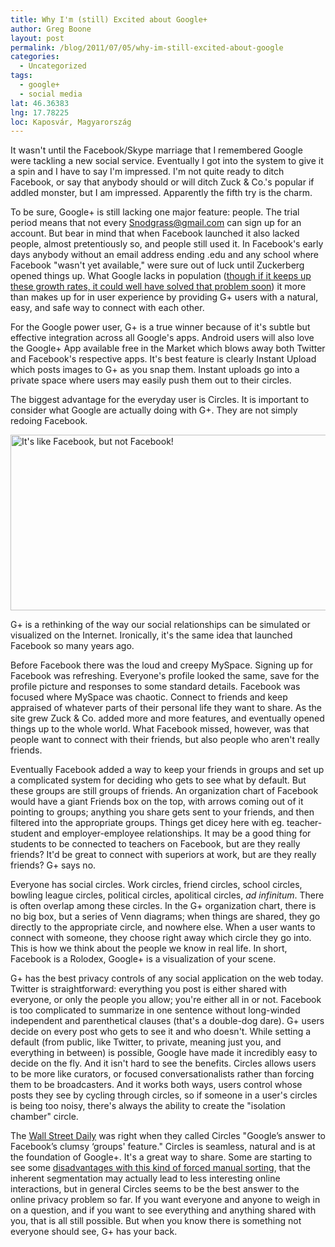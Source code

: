 ```yaml
---
title: Why I'm (still) Excited about Google+
author: Greg Boone
layout: post
permalink: /blog/2011/07/05/why-im-still-excited-about-google
categories:
  - Uncategorized
tags:
  - google+
  - social media
lat: 46.36383
lng: 17.78225
loc: Kaposvár, Magyarország
---
```

It wasn't until the Facebook/Skype marriage that I remembered Google were tackling a new social service. Eventually I got into the system to give it a spin and I have to say I'm impressed. I'm not quite ready to ditch Facebook, or say that anybody should or will ditch Zuck & Co.'s popular if addled monster, but I am impressed. Apparently the fifth try is the charm.

To be sure, Google+ is still lacking one major feature: people. The trial period means that not every Snodgrass@gmail.com can sign up for an account. But bear in mind that when Facebook launched it also lacked people, almost pretentiously so, and people still used it. In Facebook's early days anybody without an email address ending .edu and any school where Facebook "wasn't yet available," were sure out of luck until Zuckerberg opened things up. What Google lacks in population (<a title="Google+ Hits 10 Million Users" href="http://www.theatlanticwire.com/technology/2011/07/google-hits-10-million-users-should-facebook-freak-out/39854/" target="_blank">though if it keeps up these growth rates, it could well have solved that problem soon</a>) it more than makes up for in user experience by providing G+ users with a natural, easy, and safe way to connect with each other.

For the Google power user, G+ is a true winner because of it's subtle but effective integration across all Google's apps. Android users will also love the Google+ App available free in the Market which blows away both Twitter and Facebook's respective apps. It's best feature is clearly Instant Upload which posts images to G+ as you snap them. Instant uploads go into a private space where users may easily push them out to their circles.

The biggest advantage for the everyday user is Circles. It is important to consider what Google are actually doing with G+. They are not simply redoing Facebook.

[<img title="xkcd: Google+" src="http://imgs.xkcd.com/comics/googleplus.png" alt="It's like Facebook, but not Facebook!" width="535" height="281" />][1]

G+ is a rethinking of the way our social relationships can be simulated or visualized on the Internet. Ironically, it's the same idea that launched Facebook so many years ago.

Before Facebook there was the loud and creepy MySpace. Signing up for Facebook was refreshing. Everyone's profile looked the same, save for the profile picture and responses to some standard details. Facebook was focused where MySpace was chaotic. Connect to friends and keep appraised of whatever parts of their personal life they want to share. As the site grew Zuck & Co. added more and more features, and eventually opened things up to the whole world.
What Facebook missed, however, was that people want to connect with their friends, but also people who aren't really friends.

Eventually Facebook added a way to keep your friends in groups and set up a complicated system for deciding who gets to see what by default. But these groups are still groups of friends. An organization chart of Facebook would have a giant Friends box on the top, with arrows coming out of it pointing to groups; anything you share gets sent to your friends, and then filtered into the appropriate groups. Things get dicey here with eg. teacher-student and employer-employee relationships. It may be a good thing for students to be connected to teachers on Facebook, but are they really friends? It'd be great to connect with superiors at work, but are they really friends? G+ says no.

Everyone has social circles. Work circles, friend circles, school circles, bowling league circles, political circles, apolitical circles, *ad infinitum*. There is often overlap among these circles. In the G+ organization chart, there is no big box, but a series of Venn diagrams; when things are shared, they go directly to the appropriate circle, and nowhere else. When a user wants to connect with someone, they choose right away which circle they go into. This is how we think about the people we know in real life. In short, Facebook is a Rolodex, Google+ is a visualization of your scene.

G+ has the best privacy controls of any social application on the web today. Twitter is straightforward: everything you post is either shared with everyone, or only the people you allow; you're either all in or not. Facebook is too complicated to summarize in one sentence without long-winded independent and parenthetical clauses (that's a double-dog dare). G+ users decide on every post who gets to see it and who doesn't. While setting a default (from public, like Twitter, to private, meaning just you, and everything in between) is possible, Google have made it incredibly easy to decide on the fly. And it isn't hard to see the benefits. Circles allows users to be more like curators, or focused conversationalists rather than forcing them to be broadcasters. And it works both ways, users control whose posts they see by cycling through circles, so if someone in a user's circles is being too noisy, there's always the ability to create the "isolation chamber" circle.

The [Wall Street Daily][2] was right when they called Circles "Google’s answer to Facebook’s clumsy &#8216;groups' feature." Circles is seamless, natural and is at the foundation of Google+. It's a great way to share. Some are starting to see some [disadvantages with this kind of forced manual sorting][3], that the inherent segmentation may actually lead to less interesting online interactions, but in general Circles seems to be the best answer to the online privacy problem so far. If you want everyone and anyone to weigh in on a question, and if you want to see everything and anything shared with you, that is all still possible. But when you know there is something not everyone should see, G+ has your back.

 [1]: http://xkcd.com/918/
 [2]: http://www.wallstreetdaily.com/2011/07/13/facebooks-google-plus-social-networking/ "Facebook's Big Wake-Up Call"
 [3]: http://www.economist.com/blogs/babbage/2011/07/googles-new-social-network?fsrc=scn/tw/te/bl/circlesandthetradeoff "Google's new social network: Circles and the Efficiency/Serendipity Trade Off"
